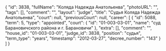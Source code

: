 {
    "id": 3838,
    "fullName": "Коляда Надежда Анатольенва",
    "photoURL": "",
    "tags": [],
    "comment": "",
    "layout": "judge",
    "title": "Судья Коляда Надежда Анатольенва",
    "court": null,
    "previousCourt": null,
    "career": [
        {
            "id": 5088,
            "term": 5,
            "type": "appointed",
            "court": {
                "id": "01-003-03-01",
                "name": "суд Барановичского района и г. Барановичи"
            },
            "extra": [],
            "comment": "",
            "house_id": "01-003-03-01",
            "judge_id": 3838,
            "position": "судья",
            "term_type": "years",
            "timestamp": "2012-03-27",
            "decree_number": "143"
        }
    ]
}